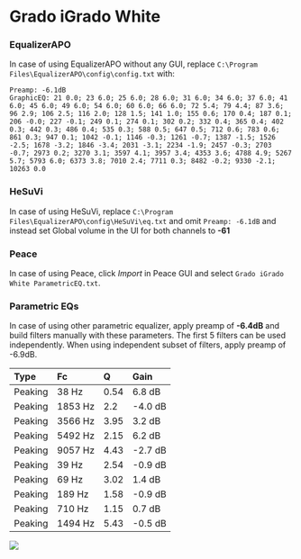 # Grado iGrado White

### EqualizerAPO
In case of using EqualizerAPO without any GUI, replace `C:\Program Files\EqualizerAPO\config\config.txt`
with:
```
Preamp: -6.1dB
GraphicEQ: 21 0.0; 23 6.0; 25 6.0; 28 6.0; 31 6.0; 34 6.0; 37 6.0; 41 6.0; 45 6.0; 49 6.0; 54 6.0; 60 6.0; 66 6.0; 72 5.4; 79 4.4; 87 3.6; 96 2.9; 106 2.5; 116 2.0; 128 1.5; 141 1.0; 155 0.6; 170 0.4; 187 0.1; 206 -0.0; 227 -0.1; 249 0.1; 274 0.1; 302 0.2; 332 0.4; 365 0.4; 402 0.3; 442 0.3; 486 0.4; 535 0.3; 588 0.5; 647 0.5; 712 0.6; 783 0.6; 861 0.3; 947 0.1; 1042 -0.1; 1146 -0.3; 1261 -0.7; 1387 -1.5; 1526 -2.5; 1678 -3.2; 1846 -3.4; 2031 -3.1; 2234 -1.9; 2457 -0.3; 2703 -0.7; 2973 0.2; 3270 3.1; 3597 4.1; 3957 3.4; 4353 3.6; 4788 4.9; 5267 5.7; 5793 6.0; 6373 3.8; 7010 2.4; 7711 0.3; 8482 -0.2; 9330 -2.1; 10263 0.0
```

### HeSuVi
In case of using HeSuVi, replace `C:\Program Files\EqualizerAPO\config\HeSuVi\eq.txt` and omit `Preamp:
-6.1dB` and instead set Global volume in the UI for both channels to **-61**

### Peace
In case of using Peace, click *Import* in Peace GUI and select `Grado iGrado White ParametricEQ.txt`.

### Parametric EQs
In case of using other parametric equalizer, apply preamp of **-6.4dB** and build filters manually
with these parameters. The first 5 filters can be used independently.
When using independent subset of filters, apply preamp of -6.9dB.

| Type    | Fc      |    Q | Gain    |
|:--------|:--------|:-----|:--------|
| Peaking | 38 Hz   | 0.54 | 6.8 dB  |
| Peaking | 1853 Hz | 2.2  | -4.0 dB |
| Peaking | 3566 Hz | 3.95 | 3.2 dB  |
| Peaking | 5492 Hz | 2.15 | 6.2 dB  |
| Peaking | 9057 Hz | 4.43 | -2.7 dB |
| Peaking | 39 Hz   | 2.54 | -0.9 dB |
| Peaking | 69 Hz   | 3.02 | 1.4 dB  |
| Peaking | 189 Hz  | 1.58 | -0.9 dB |
| Peaking | 710 Hz  | 1.15 | 0.7 dB  |
| Peaking | 1494 Hz | 5.43 | -0.5 dB |

![](https://raw.githubusercontent.com/jaakkopasanen/AutoEq/master/results/headphonecom/sbaf-serious/Grado%20iGrado%20White/Grado%20iGrado%20White.png)